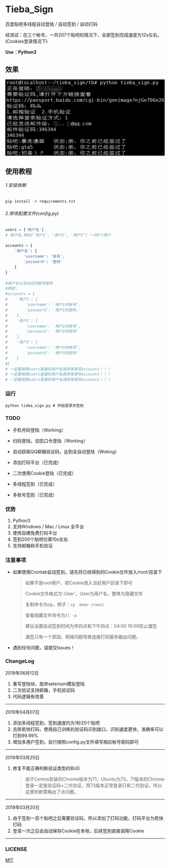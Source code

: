 # Tieba_Sign

百度贴吧多线程自动登陆 / 自动签到 / 自动打码

经测试：在三个帐号，一共207个贴吧的情况下，全部签到完成速度为12s左右。(Cookies登录情况下)

**Use：Python3**

## 效果

![alt 效果图](./View.png)

## 使用教程

###### 1.安装依赖

```python
pip install -r requirements.txt
```

###### 2.修改配置文件(config.py)

```python
users = ['用户名']
# 用户名,例如['用户1', '用户2', '用户3'] 一共3个用户

accounts = {
    '用户名': {
        'username': '帐号',
        'password': '密码'
    }
}

#用户名以及对应的帐号密码
#例如：
#accounts = {
#    '用户1': {
#        'username': '用户1的帐号',
#        'password': '用户1的密码.'
#    },
#    '用户2': {
#        'username': '用户2的帐号',
#        'password': '用户2的密码'
#    },
#    '用户3': {
#        'username': '用户3的帐号',
#        'password': '用户3的密码'
#    }
#}
# 一定要按照users里面的用户名顺序来填写accounts！！！
# 一定要按照users里面的用户名顺序来填写accounts！！！
# 一定要按照users里面的用户名顺序来填写accounts！！！
```

### 运行

```shell
python tieba_sign.py # 开始登录并签到
```

### TODO

- 手机号码登陆（Working）

- 扫码登陆，动态口令登陆（Working）

- 自动获取QQ邮箱验证码，达到全自动登陆（Woking）

- 添加打码平台（已完成）
- 二次使用Cookie登陆（已完成）
- 多线程签到（已完成）
- 多账号签到（已完成）

### 优势

1. Python3
2. 支持Windows / Mac / Linux 全平台
3. 使用自建免费打码平台
4. 签到200个贴吧仅需10s左右
5. 支持邮箱和手机验证

### 注意事项

- 如果使用Crontab自动签到，请先将已经得到的Cookie文件放入/root/目录下

  > 如果不是root用户，把Cookie放入当前用户目录下即可
  >
  > Cookie文件格式为‘.User’，User为用户名，整体为隐藏文件
  >
  > 复制命令为cp，例子：```cp .User /root/```
  >
  > 查看隐藏文件命令为```ll -a```
  >
  > 建议设置自动签到时间为早四点和下午四点：04:00 16:00防止漏签
  >
  > 漏签只有一个原因，网络问题导致连接打码服务器出问题。

- 遇到任何问题，请提交Issues！

### ChangeLog

2019年06月12日

1. 重写登陆块，放弃selenium模拟登陆
2. 二次验证支持邮箱，手机验证码
3. 代码逻辑有改善

------

2019年04月07日

1. 添加多线程签到，签到速度约为1秒20个贴吧
2. 去除若快打码，使用自己训练的验证码识别接口，识别速度更快，准确率可以打到99.99%
3. 增加多用户签到，自行按照config.py文件填写相应帐号密码即可

------

2019年03月25日

1. 修复不能正确判断验证类型的BUG

   > 由于Centos安装的Chrome版本为71，Ubuntu为73，71版本的Chrome登录一定是验证码+二代验证，而73版本正常登录只有二代验证，所以这里判断策略出了点问题。

------

2019年03月20日

1. 由于签到一百个贴吧之后需要验证码，所以添加了打码功能，打码平台为若快打码
2. 登录一次之后会自动保存Cookie在本地，后续签到直接调用Cookie

------

### LICENSE

[MIT](https://github.com/Aruelius/tieba_sign/blob/master/LICENSE)

